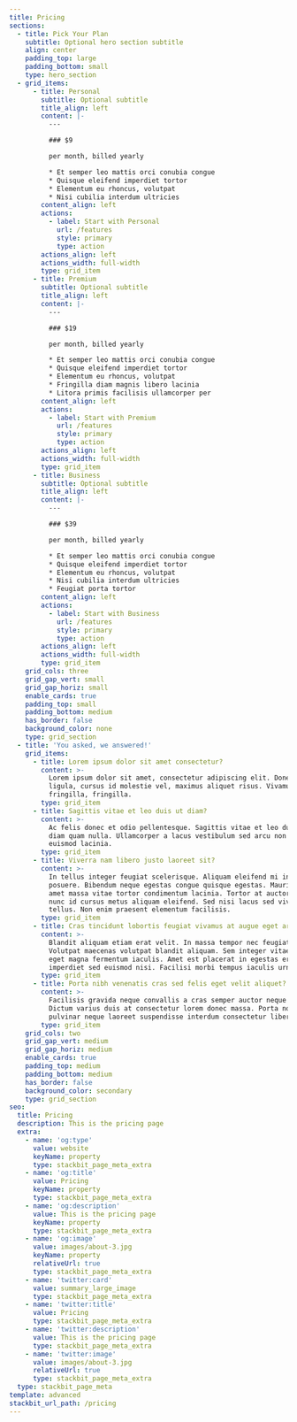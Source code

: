 ```yaml
---
title: Pricing
sections:
  - title: Pick Your Plan
    subtitle: Optional hero section subtitle
    align: center
    padding_top: large
    padding_bottom: small
    type: hero_section
  - grid_items:
      - title: Personal
        subtitle: Optional subtitle
        title_align: left
        content: |-
          ---

          ### $9

          per month, billed yearly

          * Et semper leo mattis orci conubia congue
          * Quisque eleifend imperdiet tortor
          * Elementum eu rhoncus, volutpat
          * Nisi cubilia interdum ultricies
        content_align: left
        actions:
          - label: Start with Personal
            url: /features
            style: primary
            type: action
        actions_align: left
        actions_width: full-width
        type: grid_item
      - title: Premium
        subtitle: Optional subtitle
        title_align: left
        content: |-
          ---

          ### $19

          per month, billed yearly

          * Et semper leo mattis orci conubia congue
          * Quisque eleifend imperdiet tortor
          * Elementum eu rhoncus, volutpat
          * Fringilla diam magnis libero lacinia
          * Litora primis facilisis ullamcorper per
        content_align: left
        actions:
          - label: Start with Premium
            url: /features
            style: primary
            type: action
        actions_align: left
        actions_width: full-width
        type: grid_item
      - title: Business
        subtitle: Optional subtitle
        title_align: left
        content: |-
          ---

          ### $39

          per month, billed yearly

          * Et semper leo mattis orci conubia congue
          * Quisque eleifend imperdiet tortor
          * Elementum eu rhoncus, volutpat
          * Nisi cubilia interdum ultricies
          * Feugiat porta tortor
        content_align: left
        actions:
          - label: Start with Business
            url: /features
            style: primary
            type: action
        actions_align: left
        actions_width: full-width
        type: grid_item
    grid_cols: three
    grid_gap_vert: small
    grid_gap_horiz: small
    enable_cards: true
    padding_top: small
    padding_bottom: medium
    has_border: false
    background_color: none
    type: grid_section
  - title: 'You asked, we answered!'
    grid_items:
      - title: Lorem ipsum dolor sit amet consectetur?
        content: >-
          Lorem ipsum dolor sit amet, consectetur adipiscing elit. Donec nisl
          ligula, cursus id molestie vel, maximus aliquet risus. Vivamus in nibh
          fringilla, fringilla.
        type: grid_item
      - title: Sagittis vitae et leo duis ut diam?
        content: >-
          Ac felis donec et odio pellentesque. Sagittis vitae et leo duis ut
          diam quam nulla. Ullamcorper a lacus vestibulum sed arcu non odio
          euismod lacinia.
        type: grid_item
      - title: Viverra nam libero justo laoreet sit?
        content: >-
          In tellus integer feugiat scelerisque. Aliquam eleifend mi in nulla
          posuere. Bibendum neque egestas congue quisque egestas. Mauris sit
          amet massa vitae tortor condimentum lacinia. Tortor at auctor urna
          nunc id cursus metus aliquam eleifend. Sed nisi lacus sed viverra
          tellus. Non enim praesent elementum facilisis.
        type: grid_item
      - title: Cras tincidunt lobortis feugiat vivamus at augue eget arcu?
        content: >-
          Blandit aliquam etiam erat velit. In massa tempor nec feugiat.
          Volutpat maecenas volutpat blandit aliquam. Sem integer vitae justo
          eget magna fermentum iaculis. Amet est placerat in egestas erat
          imperdiet sed euismod nisi. Facilisi morbi tempus iaculis urna.
        type: grid_item
      - title: Porta nibh venenatis cras sed felis eget velit aliquet?
        content: >-
          Facilisis gravida neque convallis a cras semper auctor neque vitae.
          Dictum varius duis at consectetur lorem donec massa. Porta non
          pulvinar neque laoreet suspendisse interdum consectetur libero.
        type: grid_item
    grid_cols: two
    grid_gap_vert: medium
    grid_gap_horiz: medium
    enable_cards: true
    padding_top: medium
    padding_bottom: medium
    has_border: false
    background_color: secondary
    type: grid_section
seo:
  title: Pricing
  description: This is the pricing page
  extra:
    - name: 'og:type'
      value: website
      keyName: property
      type: stackbit_page_meta_extra
    - name: 'og:title'
      value: Pricing
      keyName: property
      type: stackbit_page_meta_extra
    - name: 'og:description'
      value: This is the pricing page
      keyName: property
      type: stackbit_page_meta_extra
    - name: 'og:image'
      value: images/about-3.jpg
      keyName: property
      relativeUrl: true
      type: stackbit_page_meta_extra
    - name: 'twitter:card'
      value: summary_large_image
      type: stackbit_page_meta_extra
    - name: 'twitter:title'
      value: Pricing
      type: stackbit_page_meta_extra
    - name: 'twitter:description'
      value: This is the pricing page
      type: stackbit_page_meta_extra
    - name: 'twitter:image'
      value: images/about-3.jpg
      relativeUrl: true
      type: stackbit_page_meta_extra
  type: stackbit_page_meta
template: advanced
stackbit_url_path: /pricing
---
```

